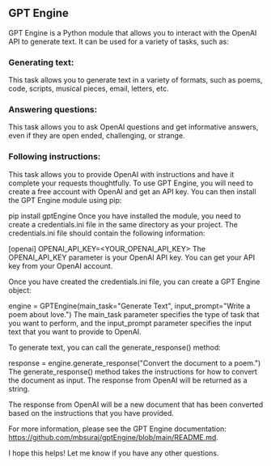 ## GPT Engine

GPT Engine is a Python module that allows you to interact with the OpenAI API to generate text. It can be used for a variety of tasks, such as:

### Generating text: 
This task allows you to generate text in a variety of formats, such as poems, code, scripts, musical pieces, email, letters, etc.
### Answering questions:
This task allows you to ask OpenAI questions and get informative answers, even if they are open ended, challenging, or strange.
### Following instructions: 
This task allows you to provide OpenAI with instructions and have it complete your requests thoughtfully.
To use GPT Engine, you will need to create a free account with OpenAI and get an API key. You can then install the GPT Engine module using pip:

pip install gptEngine
Once you have installed the module, you need to create a credentials.ini file in the same directory as your project. The credentials.ini file should contain the following information:

[openai]
OPENAI_API_KEY=<YOUR_OPENAI_API_KEY>
The OPENAI_API_KEY parameter is your OpenAI API key. You can get your API key from your OpenAI account.

Once you have created the credentials.ini file, you can create a GPT Engine object:

engine = GPTEngine(main_task="Generate Text", input_prompt="Write a poem about love.")
The main_task parameter specifies the type of task that you want to perform, and the input_prompt parameter specifies the input text that you want to provide to OpenAI.

To generate text, you can call the generate_response() method:

response = engine.generate_response("Convert the document to a poem.")
The generate_response() method takes the instructions for how to convert the document as input. The response from OpenAI will be returned as a string.

The response from OpenAI will be a new document that has been converted based on the instructions that you have provided.

For more information, please see the GPT Engine documentation: https://github.com/mbsuraj/gptEngine/blob/main/README.md.

I hope this helps! Let me know if you have any other questions.